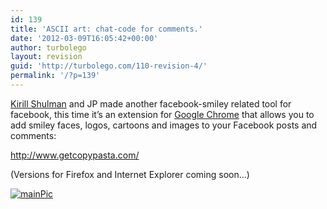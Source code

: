 ```yaml
---
id: 139
title: 'ASCII art: chat-code for comments.'
date: '2012-03-09T16:05:42+00:00'
author: turbolego
layout: revision
guid: 'http://turbolego.com/110-revision-4/'
permalink: '/?p=139'
---
```


[Kirill Shulman](http://www.facebook.com/TheShulman) and JP made another facebook-smiley related tool for facebook, this time it’s an extension for [Google Chrome](http://www.google.de/chrome/?hl=en) that allows you to add smiley faces, logos, cartoons and images to your Facebook posts and comments:

<http://www.getcopypasta.com/>

(Versions for Firefox and Internet Explorer coming soon…)

[![](https://turbolego.com/wp-content/uploads/2012/03/mainPic1.png "mainPic")](http://www.getcopypasta.com/)